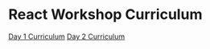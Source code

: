# React Workshop Curriculum

[Day 1 Curriculum](/curriculim/day1.md)
[Day 2 Curriculum](/curriculim/day2.md)
